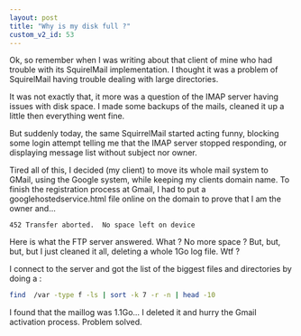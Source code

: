 ```yaml
---
layout: post
title: "Why is my disk full ?"
custom_v2_id: 53
---
```


Ok, so remember when I was writing about that client of mine who had trouble
with its SquirelMail implementation. I thought it was a problem of SquirelMail
having trouble dealing with large directories.

It was not exactly that, it more was a question of the IMAP server having
issues with disk space. I made some backups of the mails, cleaned it up a
little then everything went fine.

But suddenly today, the same SquirrelMail started acting funny, blocking some
login attempt telling me that the IMAP server stopped responding, or
displaying message list without subject nor owner.

Tired all of this, I decided (my client) to move its whole mail system to
GMail, using the Google system, while keeping my clients domain name. To
finish the registration process at Gmail, I had to put a
googlehostedservice.html file online on the domain to prove that I am the
owner and...


```
452 Transfer aborted.  No space left on device
```

Here is what the FTP server answered. What ? No more space ? But, but, but,
but I just cleaned it all, deleting a whole 1Go log file. Wtf ?

I connect to the server and got the list of the biggest files and directories
by doing a :


```sh
find  /var -type f -ls | sort -k 7 -r -n | head -10
```

I found that the maillog was 1.1Go... I deleted it and hurry the Gmail
activation process. Problem solved.

